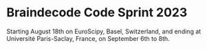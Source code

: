 # Braindecode Code Sprint 2023

Starting August 18th on EuroScipy, Basel, Switzerland, and ending at Université Paris-Saclay, France, on September 6th to 8th.